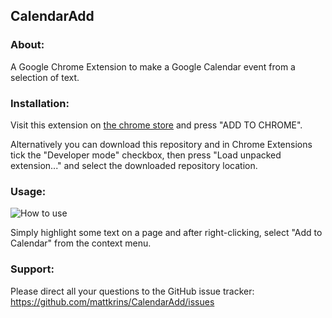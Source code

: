 ## CalendarAdd

### About:
A Google Chrome Extension to make a Google Calendar event from a selection of text.

### Installation:
Visit this extension on [the chrome store](https://chrome.google.com/webstore/detail/add-to-calendar/pipjnidgeelohoapkmdcbkddjjklnofj) and press "ADD TO CHROME".

Alternatively you can download this repository and in Chrome Extensions tick the "Developer mode" checkbox, then press "Load unpacked extension..." and select the downloaded repository location.


### Usage:
![How to use](https://lh3.googleusercontent.com/jS6jnrkqaSPBAKzxCk4FNOrdK-x9Gv9Nwvuv89J7GhPhiHsZJQsdiGjNbG_sKAjXItmYcXewmg=s640-h400-e365-rw)

Simply highlight some text on a page and after right-clicking, select "Add to Calendar" from the context menu.

### Support:
Please direct all your questions to the GitHub issue tracker:
https://github.com/mattkrins/CalendarAdd/issues